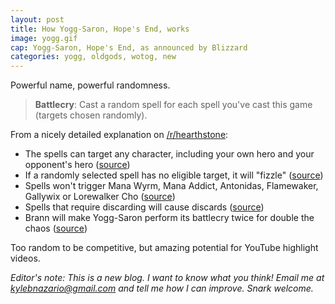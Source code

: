 ```yaml
---
layout: post
title: How Yogg-Saron, Hope's End, works
image: yogg.gif
cap: Yogg-Saron, Hope's End, as announced by Blizzard
categories: yogg, oldgods, wotog, new
---
```


Powerful name, powerful randomness. 

<!--break-->

> **Battlecry**: Cast a random spell for each spell you've cast this game (targets chosen randomly).

From a nicely detailed explanation on [/r/hearthstone](https://www.reddit.com/r/hearthstone/comments/4dsca4/a_summary_of_yoggsarons_extra_details_on_how_it/): 

* The spells can target any character, including your own hero and your opponent's hero ([source](https://twitter.com/PlayHearthstone/status/718123862127427584))
* If a randomly selected spell has no eligible target, it will "fizzle" ([source](https://twitter.com/PlayHearthstone/status/718126188678479872))
* Spells won't trigger Mana Wyrm, Mana Addict, Antonidas, Flamewaker, Gallywix or Lorewalker Cho ([source](https://twitter.com/PlayHearthstone/status/718132869109981184))
* Spells that require discarding will cause discards ([source](https://twitter.com/PlayHearthstone/status/718146133558734849))
* Brann will make Yogg-Saron perform its battlecry twice for double the chaos ([source](https://twitter.com/PlayHearthstone/status/718130744330207232))

Too random to be competitive, but amazing potential for YouTube highlight videos. 

*Editor's note: This is a new blog. I want to know what you think! Email me at kylebnazario@gmail.com and tell me how I can improve. Snark welcome.*
